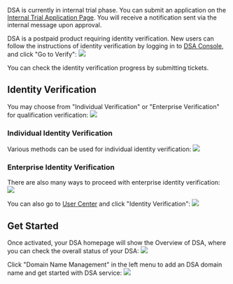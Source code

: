 DSA is currently in internal trial phase. You can submit an application on the [Internal Trial Application Page](https://www.qcloud.com/act/apply/dsa). You will receive a notification sent via the internal message upon approval.

DSA is a postpaid product requiring identity verification. New users can follow the instructions of identity verification by logging in to [DSA Console](https://console.qcloud.com/dsa), and click "Go to Verify":
![](https://mc.qcloudimg.com/static/img/906a19baa8b72a6205a2a3f2a8aa16ce/image.png)

You can check the identity verification progress by submitting tickets.

## Identity Verification
You may choose from "Individual Verification" or "Enterprise Verification" for qualification verification:
![](https://mc.qcloudimg.com/static/img/5482b8336ed192b72d5ef18118d3d930/image.png)

### Individual Identity Verification
Various methods can be used for individual identity verification:
![](https://mc.qcloudimg.com/static/img/948333509a217fb2bf276e1529864752/image.png)

### Enterprise Identity Verification
There are also many ways to proceed with enterprise identity verification:
![](https://mc.qcloudimg.com/static/img/09dd9cbf5991b1bd48acdc720f1d4230/image.png)

You can also go to [User Center](https://console.qcloud.com/developer) and click "Identity Verification":
![](hhttps://mc.qcloudimg.com/static/img/436f8dfa6779b1e332e40b58b66a562b/image.png)


## Get Started
Once activated, your DSA homepage will show the Overview of DSA, where you can check the overall status of your DSA:
![](https://mc.qcloudimg.com/static/img/7163087dad7bc1db3fd1e47227f6598b/6.png)

Click "Domain Name Management" in the left menu to add an DSA domain name and get started with DSA service:
![](https://mc.qcloudimg.com/static/img/c4dfb8075e407111161243fe01d55e57/5.png)

